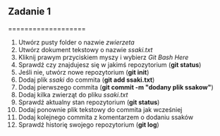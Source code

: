 ## Zadanie 1
===================
1. Utwórz pusty folder o nazwie _zwierzeta_
2. Utwórz dokument tekstowy o nazwie _ssaki.txt_
3. Kliknij prawym przyciskiem myszy i wybierz _Git Bash Here_
4. Sprawdź czy znajdujesz się w jakimś repozytorium (**git status**)
5. Jeśli nie, utwórz nowe repozytorium (**git init**)
6. Dodaj plik _ssaki_ do commita (**git add ssaki.txt**)
7. Dodaj pierwszego commita (**git commit -m "dodany plik ssakow"**)
8. Dodaj kilka zwierząt do pliku _ssaki.txt_
9. Sprawdź aktualny stan repozytorium (**git status**)
10. Dodaj ponownie plik tekstowy do commita jak wcześniej
11. Dodaj kolejnego commita z komentarzem o dodaniu ssaków
12. Sprawdź historię swojego repozytorium (**git log**)
